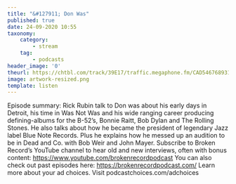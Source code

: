 ```yaml
---
title: "&#127911; Don Was"
published: true
date: 24-09-2020 10:55
taxonomy:
    category:
        - stream
    tag:
        - podcasts
header_image: '0'
theurl: https://chtbl.com/track/39E17/traffic.megaphone.fm/CAD5467689315.mp3
image: artwork-resized.png
template: listen
--- 
```

Episode summary: Rick Rubin talk to Don was about his early days in Detroit, his time in Was Not Was and his wide ranging career producing defining-albums for the B-52’s, Bonnie Raitt, Bob Dylan and The Rolling Stones. He also talks about how he became the president of legendary Jazz label Blue Note Records. Plus he explains how he messed up an audition to be in Dead and Co. with Bob Weir and John Mayer. Subscribe to Broken Record’s YouTube channel to hear old and new interviews, often with bonus content: https://www.youtube.com/brokenrecordpodcast You can also check out past episodes here: https://brokenrecordpodcast.com/ Learn more about your ad choices. Visit podcastchoices.com/adchoices

